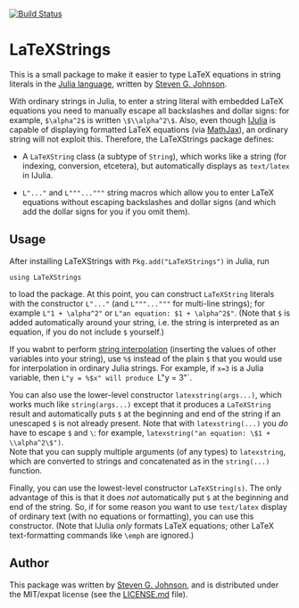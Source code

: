 [![Build Status](https://travis-ci.org/stevengj/LaTeXStrings.jl.svg?branch=master)](https://travis-ci.org/stevengj/LaTeXStrings.jl)

# LaTeXStrings

This is a small package to make it easier to type LaTeX equations in
string literals in the [Julia language](http://julialang.org/),
written by [Steven G. Johnson](http://math.mit.edu/~stevenj).

With ordinary strings in Julia, to enter a string literal with
embedded LaTeX equations you need to manually escape all backslashes
and dollar signs: for example, `$\alpha^2$` is written
`\$\\alpha^2\$`.  Also, even though
[IJulia](https://github.com/JuliaLang/IJulia.jl) is capable of
displaying formatted LaTeX equations (via
[MathJax](http://www.mathjax.org/)), an ordinary string will not
exploit this.  Therefore, the LaTeXStrings package defines:

* A `LaTeXString` class (a subtype of `String`), which works like
  a string (for indexing, conversion, etcetera), but automatically displays
  as `text/latex` in IJulia.

* `L"..."` and `L"""..."""` string macros which allow you to enter
  LaTeX equations without escaping backslashes and dollar signs
  (and which add the dollar signs for you if you omit them).

## Usage

After installing LaTeXStrings with `Pkg.add("LaTeXStrings")` in Julia, run

```
using LaTeXStrings
```

to load the package.  At this point, you can construct `LaTeXString`
literals with the constructor `L"..."` (and `L"""..."""` for multi-line
strings); for example `L"1 + \alpha^2"` or `L"an equation: $1 +
\alpha^2$"`.  (Note that `$` is added automatically around your
string, i.e. the string is interpreted as an equation, if you do not
include `$` yourself.)

If you wabnt to perform [string
interpolation](http://docs.julialang.org/en/latest/manual/strings/#interpolation)
(inserting the values of other variables into your string), use `%$` instead of
the plain `$` that you would use for interpolation in ordinary Julia strings.
For example, if `x=3` is a Julia variable, then `L"y = %$x" will produce `L"y = 3"`.

You can also use the lower-level constructor `latexstring(args...)`,
which works much like `string(args...)` except that it produces a
`LaTeXString` result and automatically puts `$` at the beginning and
end of the string if an unescaped `$` is not already present.  Note
that with `latexstring(...)` you *do* have to escape `$` and `\`: for
example, `latexstring("an equation: \$1 + \\alpha^2\$")`.  
Note that you can supply multiple arguments (of any types) to `latexstring`, which are converted to
strings and concatenated as in the `string(...)` function.

Finally, you can use the lowest-level constructor
`LaTeXString(s)`.  The only advantage of this is that it
does *not* automatically put `$` at the beginning and end of the
string.  So, if for some reason you want to use `text/latex` display
of ordinary text (with no equations or formatting), you can use this
constructor.  (Note that IJulia *only* formats LaTeX equations; other
LaTeX text-formatting commands like `\emph` are ignored.)

## Author

This package was written by [Steven
G. Johnson](http://math.mit.edu/~stevenj/), and is distributed under
the MIT/expat license (see the [LICENSE.md](LICENSE.md) file).
